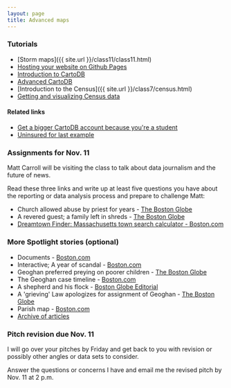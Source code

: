 ```yaml
---
layout: page
title: Advanced maps
---
```


### Tutorials

* [Storm maps]({{ site.url }}/class11/class11.html)
* [Hosting your website on Github Pages](http://andrewbtran.github.io/JRN-418/class6/ghpages/)
* [Introduction to CartoDB](http://andrewbtran.github.io/JRN-418/class11/cartodb/)
* [Advanced CartoDB](http://andrewbtran.github.io/JRN-418/class11/cartodb_2/)
* [Introduction to the Census]({{ site.url }}/class7/census.html)
* [Getting and visualizing Census data](https://docs.google.com/presentation/d/15n8F0SN89Vw5HI9lryf4X_xX8dOTBRnI2c2LmAmVAyE/edit?usp=sharing)

#### Related links

* [Get a bigger CartoDB account because you're a student](https://cartodb.com/industries/non-profits/)
* [Uninsured for last example](http://andrewbtran.github.io/JRN-418/class11/uninsured_zip.csv)
 
### Assignments for Nov. 11

Matt Carroll will be visiting the class to talk about data journalism and the future of news.

Read these three links and write up at least five questions you have about the reporting or data analysis process and prepare to challenge Matt:

* Church allowed abuse by priest for years - [The Boston Globe](http://www.bostonglobe.com/news/special-reports/2002/01/06/church-allowed-abuse-priest-for-years/cSHfGkTIrAT25qKGvBuDNM/story.html)
* A revered guest; a family left in shreds - [The Boston Globe](http://www.bostonglobe.com/news/special-reports/2002/01/06/revered-guest-family-left-shreds/aLeMSWibvkbQqVqqMBg9MM/story.html)
* [Dreamtown Finder: Massachusetts town search calculator - Boston.com](http://www.boston.com/yourtown/specials/massachusetts_town_search_calculator/)

### More Spotlight stories (optional)

* Documents - [Boston.com](http://www.boston.com/globe/spotlight/abuse/documents/)
* Interactive; A year of scandal - [Boston.com](http://www.boston.com/globe/spotlight/abuse/overview/)
* Geoghan preferred preying on poorer children - [The Boston Globe](http://www.bostonglobe.com/news/special-reports/2002/01/07/geoghan-preferred-preying-poorer-children/69DE1kOuETjphwmIBcgzCM/story.html)
* The Geoghan case timeline - [Boston.com](http://www.boston.com/globe/spotlight/abuse/stories/010702_history.htm)
* A shepherd and his flock - [Boston Globe Editorial](http://www.boston.com/globe/spotlight/abuse/stories/010902_editorial.htm)
* A 'grieving' Law apologizes for assignment of Geoghan - [The Boston Globe](http://www.boston.com/globe/spotlight/abuse/stories/011002_law.htm)
* Parish map - [Boston.com](http://www.boston.com/globe/spotlight/abuse/map/)
* [Archive of articles](http://www.boston.com/globe/spotlight/abuse/chronological.htm)


### Pitch revision due Nov. 11

I will go over your pitches by Friday and get back to you with revision or possibly other angles or data sets to consider.

Answer the questions or concerns I have and email me the revised pitch by Nov. 11 at 2 p.m.



